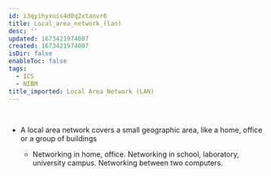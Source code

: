 ```yaml
---
id: i3qyihyxuis4d0q2xtanvr6
title: Local_area_network_(lan)
desc: ''
updated: 1673421974007
created: 1673421974007
isDir: false
enableToc: false
tags:
  - ICS
  - NIBM
title_imported: Local Area Network (LAN)
---
```

 

-   A local area network covers a small geographic area, like a home, office or a group of buildings

    -   Networking in home, office. Networking in school, laboratory, university campus. Networking between two computers.

